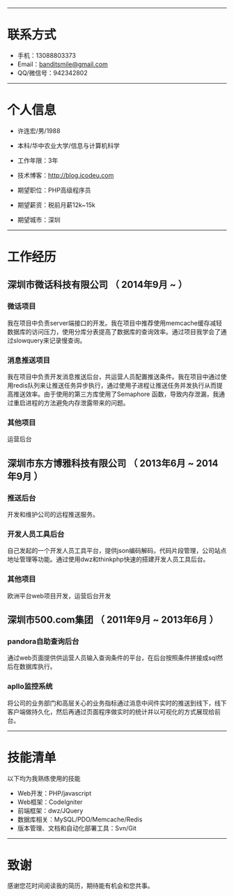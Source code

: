 
---


# 联系方式

- 手机：13088803373
- Email：banditsmile@gmail.com
- QQ/微信号：942342802

---

# 个人信息

 - 许连宏/男/1988
 - 本科/华中农业大学/信息与计算机科学
 - 工作年限：3年
 - 技术博客：http://blog.icodeu.com

 - 期望职位：PHP高级程序员
 - 期望薪资：税前月薪12k~15k
 - 期望城市：深圳

---

# 工作经历

## 深圳市微话科技有限公司 （ 2014年9月 ~  ）

### 微话项目
我在项目中负责server端接口的开发。我在项目中推荐使用memcache缓存减轻数据库的访问压力，使用分库分表提高了数据库的查询效率。通过项目我学会了通过slowquery来记录慢查询。


### 消息推送项目
我在项目中负责开发消息推送后台，共运营人员配置推送条件。我在项目中通过使用redis队列来让推送任务异步执行，通过使用子进程让推送任务并发执行从而提高推送效率。由于使用的第三方库使用了Semaphore 函数，导致内存泄漏，我通过重启进程的方法避免内存泄露带来的问题。

### 其他项目
运营后台



## 深圳市东方博雅科技有限公司 （ 2013年6月 ~ 2014年9月 ）

### 推送后台
开发和维护公司的远程推送服务。


### 开发人员工具后台
自己发起的一个开发人员工具平台，提供json编码解码，代码片段管理，公司站点地址管理等功能。通过使用dwz和thinkphp快速的搭建开发人员工具后台。


### 其他项目
欧洲平台web项目开发，运营后台开发

## 深圳市500.com集团 （ 2011年9月 ~ 2013年6月 ）

### pandora自助查询后台
通过web页面提供供运营人员输入查询条件的平台，在后台按照条件拼接成sql然后在数据库执行。


### apllo监控系统
将公司的业务部门和高层关心的业务指标通过消息中间件实时的推送到线下，线下客户端做持久化，然后再通过页面程序做实时的统计并以可视化的方式展现给前台。


---


# 技能清单

以下均为我熟练使用的技能

- Web开发：PHP/javascript
- Web框架：CodeIgniter
- 前端框架：dwz/JQuery
- 数据库相关：MySQL/PDO/Memcache/Redis
- 版本管理、文档和自动化部署工具：Svn/Git

---

# 致谢
感谢您花时间阅读我的简历，期待能有机会和您共事。
